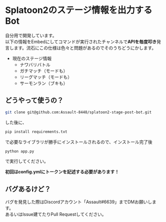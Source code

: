 # Splatoon2のステージ情報を出力するBot

自分用で開発しています。  
以下の情報をEmbedにしてコマンドが実行されたチャンネルで**APIを毎度叩き**発言します。流石にこの仕様は色々と問題があるのでそのうちどうにかします。  

- 現在のステージ情報
	- ナワバリバトル
	- ガチマッチ（モードも）
	- リーグマッチ（モードも）
	- サーモンラン（ブキも）

## どうやって使うの？

```bash
git clone git@github.com:Assault-8448/splatoon2-stage-post-bot.git
```

した後に、

```bash
pip install requirements.txt
```

で必要なライブラリが勝手にインストールされるので、インストール完了後

```bash
python app.py
```

で実行してください。

**初回はconfig.ymlにトークンを記述する必要があります！**

## バグあるけど？

バグを発見した際はDiscordアカウント「Assault#6639」までDMお願いします。  
あるいはIssue建てたりPull Requestしてください。

